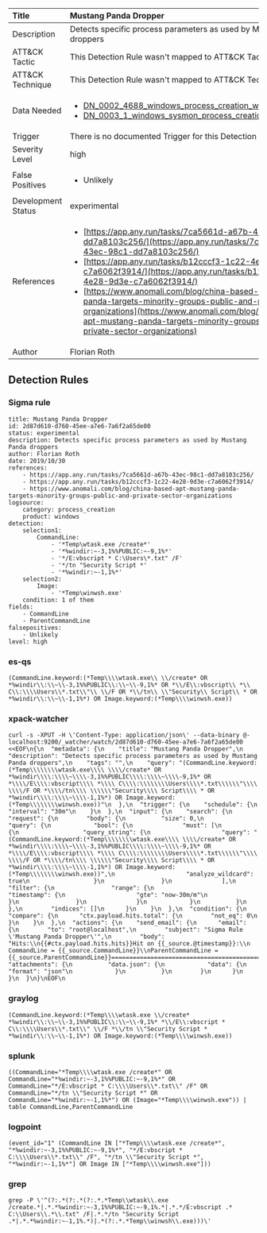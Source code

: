 | Title                | Mustang Panda Dropper                                                                                                                                                 |
|:---------------------|:------------------------------------------------------------------------------------------------------------------------------------------------------------|
| Description          | Detects specific process parameters as used by Mustang Panda droppers                                                                                                                                           |
| ATT&amp;CK Tactic    |   This Detection Rule wasn't mapped to ATT&amp;CK Tactic yet  |
| ATT&amp;CK Technique |  This Detection Rule wasn't mapped to ATT&amp;CK Technique yet  |
| Data Needed          | <ul><li>[DN_0002_4688_windows_process_creation_with_commandline](../Data_Needed/DN_0002_4688_windows_process_creation_with_commandline.md)</li><li>[DN_0003_1_windows_sysmon_process_creation](../Data_Needed/DN_0003_1_windows_sysmon_process_creation.md)</li></ul>  |
| Trigger              |  There is no documented Trigger for this Detection Rule yet  |
| Severity Level       | high |
| False Positives      | <ul><li>Unlikely</li></ul>  |
| Development Status   | experimental |
| References           | <ul><li>[https://app.any.run/tasks/7ca5661d-a67b-43ec-98c1-dd7a8103c256/](https://app.any.run/tasks/7ca5661d-a67b-43ec-98c1-dd7a8103c256/)</li><li>[https://app.any.run/tasks/b12cccf3-1c22-4e28-9d3e-c7a6062f3914/](https://app.any.run/tasks/b12cccf3-1c22-4e28-9d3e-c7a6062f3914/)</li><li>[https://www.anomali.com/blog/china-based-apt-mustang-panda-targets-minority-groups-public-and-private-sector-organizations](https://www.anomali.com/blog/china-based-apt-mustang-panda-targets-minority-groups-public-and-private-sector-organizations)</li></ul>  |
| Author               | Florian Roth |


## Detection Rules

### Sigma rule

```
title: Mustang Panda Dropper
id: 2d87d610-d760-45ee-a7e6-7a6f2a65de00
status: experimental
description: Detects specific process parameters as used by Mustang Panda droppers
author: Florian Roth
date: 2019/10/30
references:
    - https://app.any.run/tasks/7ca5661d-a67b-43ec-98c1-dd7a8103c256/
    - https://app.any.run/tasks/b12cccf3-1c22-4e28-9d3e-c7a6062f3914/
    - https://www.anomali.com/blog/china-based-apt-mustang-panda-targets-minority-groups-public-and-private-sector-organizations
logsource:
    category: process_creation
    product: windows
detection:
    selection1:
        CommandLine: 
            - '*Temp\wtask.exe /create*'
            - '*%windir:~-3,1%%PUBLIC:~-9,1%*'
            - '*/E:vbscript * C:\Users\*.txt" /F'
            - '*/tn "Security Script *'
            - '*%windir:~-1,1%*'
    selection2:
        Image:
            - '*Temp\winwsh.exe'
    condition: 1 of them
fields:
    - CommandLine
    - ParentCommandLine
falsepositives:
    - Unlikely
level: high

```





### es-qs
    
```
(CommandLine.keyword:(*Temp\\\\wtask.exe\\ \\/create* OR *%windir\\:\\~\\-3,1%%PUBLIC\\:\\~\\-9,1%* OR *\\/E\\:vbscript\\ *\\ C\\:\\\\Users\\*.txt\\"\\ \\/F OR *\\/tn\\ \\"Security\\ Script\\ * OR *%windir\\:\\~\\-1,1%*) OR Image.keyword:(*Temp\\\\winwsh.exe))
```


### xpack-watcher
    
```
curl -s -XPUT -H \'Content-Type: application/json\' --data-binary @- localhost:9200/_watcher/watch/2d87d610-d760-45ee-a7e6-7a6f2a65de00 <<EOF\n{\n  "metadata": {\n    "title": "Mustang Panda Dropper",\n    "description": "Detects specific process parameters as used by Mustang Panda droppers",\n    "tags": "",\n    "query": "(CommandLine.keyword:(*Temp\\\\\\\\wtask.exe\\\\ \\\\/create* OR *%windir\\\\:\\\\~\\\\-3,1%%PUBLIC\\\\:\\\\~\\\\-9,1%* OR *\\\\/E\\\\:vbscript\\\\ *\\\\ C\\\\:\\\\\\\\Users\\\\*.txt\\\\\\"\\\\ \\\\/F OR *\\\\/tn\\\\ \\\\\\"Security\\\\ Script\\\\ * OR *%windir\\\\:\\\\~\\\\-1,1%*) OR Image.keyword:(*Temp\\\\\\\\winwsh.exe))"\n  },\n  "trigger": {\n    "schedule": {\n      "interval": "30m"\n    }\n  },\n  "input": {\n    "search": {\n      "request": {\n        "body": {\n          "size": 0,\n          "query": {\n            "bool": {\n              "must": [\n                {\n                  "query_string": {\n                    "query": "(CommandLine.keyword:(*Temp\\\\\\\\wtask.exe\\\\ \\\\/create* OR *%windir\\\\:\\\\~\\\\-3,1%%PUBLIC\\\\:\\\\~\\\\-9,1%* OR *\\\\/E\\\\:vbscript\\\\ *\\\\ C\\\\:\\\\\\\\Users\\\\*.txt\\\\\\"\\\\ \\\\/F OR *\\\\/tn\\\\ \\\\\\"Security\\\\ Script\\\\ * OR *%windir\\\\:\\\\~\\\\-1,1%*) OR Image.keyword:(*Temp\\\\\\\\winwsh.exe))",\n                    "analyze_wildcard": true\n                  }\n                }\n              ],\n              "filter": {\n                "range": {\n                  "timestamp": {\n                    "gte": "now-30m/m"\n                  }\n                }\n              }\n            }\n          }\n        },\n        "indices": []\n      }\n    }\n  },\n  "condition": {\n    "compare": {\n      "ctx.payload.hits.total": {\n        "not_eq": 0\n      }\n    }\n  },\n  "actions": {\n    "send_email": {\n      "email": {\n        "to": "root@localhost",\n        "subject": "Sigma Rule \'Mustang Panda Dropper\'",\n        "body": "Hits:\\n{{#ctx.payload.hits.hits}}Hit on {{_source.@timestamp}}:\\n      CommandLine = {{_source.CommandLine}}\\nParentCommandLine = {{_source.ParentCommandLine}}================================================================================\\n{{/ctx.payload.hits.hits}}",\n        "attachments": {\n          "data.json": {\n            "data": {\n              "format": "json"\n            }\n          }\n        }\n      }\n    }\n  }\n}\nEOF\n
```


### graylog
    
```
(CommandLine.keyword:(*Temp\\\\wtask.exe \\/create* *%windir\\:\\~\\-3,1%%PUBLIC\\:\\~\\-9,1%* *\\/E\\:vbscript * C\\:\\\\Users\\*.txt\\" \\/F *\\/tn \\"Security Script * *%windir\\:\\~\\-1,1%*) OR Image.keyword:(*Temp\\\\winwsh.exe))
```


### splunk
    
```
((CommandLine="*Temp\\\\wtask.exe /create*" OR CommandLine="*%windir:~-3,1%%PUBLIC:~-9,1%*" OR CommandLine="*/E:vbscript * C:\\\\Users\\*.txt\\" /F" OR CommandLine="*/tn \\"Security Script *" OR CommandLine="*%windir:~-1,1%*") OR (Image="*Temp\\\\winwsh.exe")) | table CommandLine,ParentCommandLine
```


### logpoint
    
```
(event_id="1" (CommandLine IN ["*Temp\\\\wtask.exe /create*", "*%windir:~-3,1%%PUBLIC:~-9,1%*", "*/E:vbscript * C:\\\\Users\\*.txt\\" /F", "*/tn \\"Security Script *", "*%windir:~-1,1%*"] OR Image IN ["*Temp\\\\winwsh.exe"]))
```


### grep
    
```
grep -P \'^(?:.*(?:.*(?:.*.*Temp\\wtask\\.exe /create.*|.*.*%windir:~-3,1%%PUBLIC:~-9,1%.*|.*.*/E:vbscript .* C:\\Users\\.*\\.txt" /F|.*.*/tn "Security Script .*|.*.*%windir:~-1,1%.*)|.*(?:.*.*Temp\\winwsh\\.exe)))\'
```



